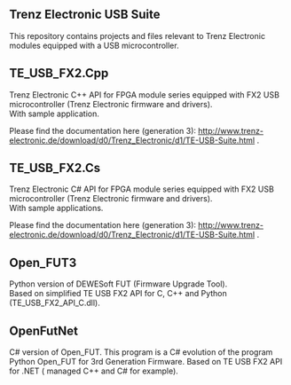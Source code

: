## Trenz Electronic USB Suite
This repository contains projects and files relevant to Trenz Electronic modules equipped with a USB microcontroller.

## TE_USB_FX2.Cpp<br />
Trenz Electronic C++ API for FPGA module series equipped with FX2 USB microcontroller (Trenz Electronic firmware and drivers).<br />
With sample application.

Please find the documentation here (generation 3): http://www.trenz-electronic.de/download/d0/Trenz_Electronic/d1/TE-USB-Suite.html .

## TE_USB_FX2.Cs<br />
Trenz Electronic C#  API for FPGA module series equipped with FX2 USB microcontroller (Trenz Electronic firmware and drivers).<br />
With sample applications.

Please find the documentation here (generation 3): http://www.trenz-electronic.de/download/d0/Trenz_Electronic/d1/TE-USB-Suite.html .

## Open_FUT3
Python version of DEWESoft FUT (Firmware Upgrade Tool).<br />
Based on simplified TE USB FX2 API for C, C++ and Python (TE_USB_FX2_API_C.dll).

## OpenFutNet
C# version of Open_FUT.
This program is a C# evolution of the program Python Open_FUT for 3rd Generation Firmware.
Based on TE USB FX2 API for .NET ( managed C++ and C# for example).
